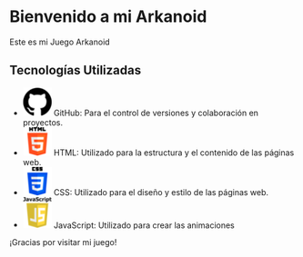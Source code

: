 # Bienvenido a mi Arkanoid

Este es mi Juego Arkanoid

## Tecnologías Utilizadas

- <img src="skills/github.png" alt="GitHub" width="50"> GitHub: Para el control de versiones y colaboración en proyectos.
- <img src="skills/html.png" alt="Html" width="50"> HTML: Utilizado para la estructura y el contenido de las páginas web.
- <img src="skills/css-3.png" alt="CSS" width="50"> CSS: Utilizado para el diseño y estilo de las páginas web.
- <img src="skills/javascript.png" alt="JavaScript" width="50"> JavaScript: Utilizado para crear las animaciones

¡Gracias por visitar mi juego!
